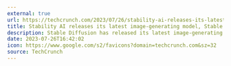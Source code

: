 ```yaml
---
external: true
url: https://techcrunch.com/2023/07/26/stability-ai-releases-its-latest-image-generating-model-stable-diffusion-xl-1-0/
title: Stability AI releases its latest image-generating model, Stable Diffusion XL 1.0
description: Stable Diffusion has released its latest image-generating AI model, Stable Diffusion XL 1.0. It improves upon its predecessor in several key areas.
date: 2023-07-26T16:42:02
icon: https://www.google.com/s2/favicons?domain=techcrunch.com&sz=32
source: TechCrunch
---
```

